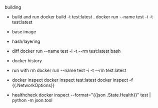 
building
 - build and run
      docker build -t test:latest .
      docker run --name test -i -t test:latest
 - base image
 - hash/layering
 - diff
    docker run --name test -i -t --rm test:latest bash
 - docker history  
 - run with rm
    docker run --name test -i -t --rm test:latest
 - docker inspect
    docker inspect test:latest
    docker inspect -f {{.NetworkOptions}}
    
 - healthcheck
    docker inspect --format="{{json .State.Health}}" test | python -m json.tool
